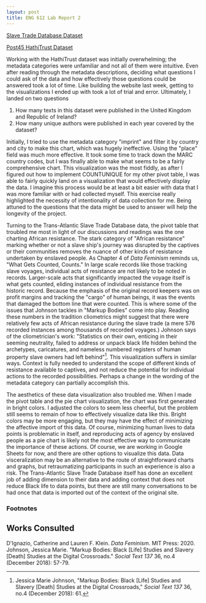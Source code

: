 ```yaml
---
layout: post
title: ENG 612 Lab Report 2
---
```

[Slave Trade Database Dataset](https://docs.google.com/spreadsheets/d/1XGlnhvBX9I8VIiTZpwz79WKbfoBEqbSnCNSXBJ7TyR4/edit?usp=sharing)

[Post45 HathiTrust Dataset](https://docs.google.com/spreadsheets/d/1zSREbf-yxjSjYeNCT5g0EhSUiv0WjWqlg2DxDwvjV7M/edit?usp=sharing)

Working with the HathiTrust dataset was initially overwhelming; the metadata categories were unfamiliar and not all of them were intuitive. Even after reading through the metadata descriptions, deciding what questions I could ask of the data and how effectively those questions could be answered took a lot of time. Like building the website last week, getting to the visualizations I ended up with took a lot of trial and error. Ultimately, I landed on two questions
1. How many texts in this dataset were published in the United Kingdom and Republic of Ireland?
2. How many unique authors were published in each year covered by the dataset?

Initially, I tried to use the metadata category "imprint" and filter it by country and city to make this chart, which was hugely ineffective. Using the "place" field was much more effective. It took some time to track down the MARC country codes, but I was finally able to make what seems to be a fairly comprehensive chart. This visualization was the most fiddly, as after I figured out how to implement COUNTUNIQUE for my other pivot table, I was able to fairly quickly land on a visualization that would effectively display the data. I imagine this process would be at least a bit easier with data that I was more familiar with or had collected myself. This exercise really highlighted the necessity of intentionality of data collection for me. Being attuned to the questions that the data might be used to answer will help the longevity of the project.

Turning to the Trans-Atlantic Slave Trade Database data, the pivot table that troubled me most in light of our discussions and readings was the one charting African resistance. The stark category of "African resistance" marking whether or not a slave ship's journey was disrupted by the captives or their communities removes the nuance of other kinds of resistance undertaken by enslaved people. As Chapter 4 of *Data Feminism* reminds us, "What Gets Counted, Counts." In large scale records like those tracking slave voyages, individual acts of resistance are not likely to be noted in records. Larger-scale acts that significantly impacted the voyage itself is what gets counted, eliding instances of individual resistance from the historic record. Because the emphasis of the original record keepers was on profit margins and tracking the "cargo" of human beings, it was the events that damaged the bottom line that were counted. This is where some of the issues that Johnson tackles in "Markup Bodies" come into play. Reading these numbers in the tradition cliometrics might suggest that there were relatively few acts of African resistance during the slave trade (a mere 576 recorded instances among thousands of recorded voyages.) Johnson says of the cliometrician's work: "Statistics on their own, enticing in their seeming neutrality, failed to address or unpack black life hidden behind the archetypes, caricatures, and nameless numbered registers of human property slave owners had left behind"[^1]. This visualization suffers in similar ways. Context is fully needed to understand the scope of different kinds of resistance available to captives, and not reduce the potential for individual actions to the recorded possibilities. Perhaps a change in the wording of the metadata category can partially accomplish this.

The aesthetics of these data visualization also troubled me. When I made the pivot table and the pie chart visualization, the chart was first generated in bright colors. I adjusted the colors to seem less cheerful, but the problem still seems to remain of how to effectively visualize data like this. Bright colors may be more engaging, but they may have the effect of minimizing the affective import of this data. Of course, minimizing human lives to data points is problematic in itself, and reproducing acts of agency by enslaved people as a pie chart is likely not the most effective way to communicate the importance of these actions. Of course, we are working in Google Sheets for now, and there are other options to visualize this data. Data visceralization may be an alternative to the route of straightforward charts and graphs, but retraumatizing participants in such an experience is also a risk. The Trans-Atlantic Slave Trade Database itself has done an excellent job of adding dimension to their data and adding context that does not reduce Black life to data points, but there are still many conversations to be had once that data is imported out of the context of the original site.

### Footnotes
[^1]: Jessica Marie Johnson, "Markup Bodies: Black [Life] Studies and Slavery [Death] Studies
at the Digital Crossroads," *Social Text 137* 36, no.4 (December 2018): 61.

## Works Consulted
D'Ignazio, Catherine and Lauren F. Klein. *Data Feminism*. MIT Press: 2020.
Johnson, Jessica Marie. "Markup Bodies: Black [Life] Studies and Slavery [Death] Studies
at the Digital Crossroads." *Social Text 137* 36, no.4 (December 2018): 57-79.
